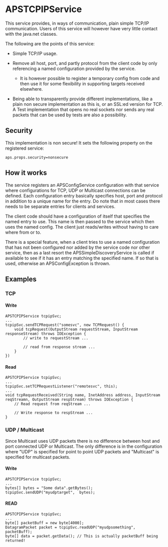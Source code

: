 # APSTCPIPService
This service provides, in ways of communication, plain simple TCP/IP communication. Users of this service will however have very little contact with the java.net classes. 

The following are the points of this service:

* Simple TCP/IP usage.

* Remove all host, port, and partly protocol from the client code by only referencing a named configuration provided by the service. 

   * It is however possible to register a temporary config from code and then use it for some flexibility in supporting targets received elsewhere.

* Being able to transparently provide different implementations, like a plain non secure implementation as this is, or an SSL:ed version for TCP. A Test implementation that opens no real sockets nor sends any real packets that can be used by tests are also a possibility.

## Security

This implementation is non secure! It sets the following property on the registered service:

    aps.props.security=nonsecure

## How it works

The service registers an APSConfigService configuration with that service where configurations for TCP, UDP or Multicast connections can be defined. Each configuration entry basically specifies host, port and protocol in addition to a unique name for the entry. Do note that in most cases there needs to be separate entries for clients and services.

The client code should have a configuration of itself that specifies the named entry to use. This name is then passed to the service which then uses the named config. The client just reads/writes without having to care where from or to. 

There is a special feature, when a client tries to use a named configuration that has not been configured nor added by the service code nor other service, then as a last resort the APSSimpleDiscoveryService is called if available to see if it has an entry matching the specified name. If so that is used, otherwise an APSConfigException is thrown. 

## Examples

### TCP
#### Write

    APSTCPIPService tcpipSvc;
    ...
    tcpipSvc.sendTCPRequest("somesvc", new TCPRequest() {
        void tcpRequest(OutputStream requestStream, InputStream responseStream) throws IOException {
            // write to requestStream ...
    
            // read from response stream ...
        }
    })
    

#### Read

    APSTCPIPService tcpipSvc;
    ...
    tcpipSvc.setTCPRequestListener("remotesvc", this);
    ...
    void tcpRequestReceived(String name, InetAddress address, InputStream reqStreamn, OutputStream respStream) throws IOException {
        // Read request from reqStream ...
    
        // Write response to respStream ...
    }


### UDP / Multicast

Since Multicast uses UDP packets there is no difference between host and port connected UDP or Multicast. The only difference is in the configuration where "UDP" is specified for point to point UDP packets and "Multicast" is specified for multicast packets.

#### Write

    APSTCPIPService tcpipSvc;
    ...
    bytes[] bytes = "Some data".getBytes();
    tcpipSvc.sendUDP("myudptarget",  bytes);

#### READ

    APSTCPIPService tcpipSvc;
    ...
    byte[] packetBuff = new byte[4000];
    DatagramPacket packet = tcpipSvc.readUDP("myudpsomething", packetBuff);
    byte[] data = packet.getData(); // This is actually packetBuff being returned!
